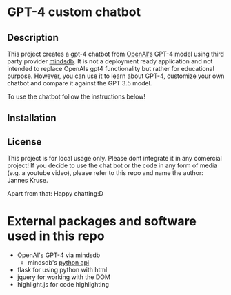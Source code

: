 # GPT-4 custom chatbot

## Description
This project creates a gpt-4 chatbot from [OpenAI's](https://github.com/openai) GPT-4 model using third party provider [mindsdb](https://mindsdb.com). It is not a deployment ready application and not intended to replace OpenAIs gpt4 functionality but rather for educational purpose. However, you can use it to learn about GPT-4, customize your own chatbot and compare it against the GPT 3.5 model.

To use the chatbot follow the instructions below!

## Installation




## License
This project is for local usage only. Please dont integrate it in any comercial project! If you decide to use the chat bot or the code in any form of media (e.g. a youtube video), please refer to this repo and name the author: Jannes Kruse.

Apart from that: Happy chatting:D


# External packages and software used in this repo

- OpenAI's GPT-4 via mindsdb
    - mindsdb's [python api](https://docs.mindsdb.com/sdk/python-sdk)
- flask for using python with html
- jquery for working with the DOM
- highlight.js for code highlighting
